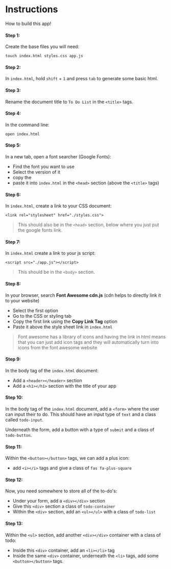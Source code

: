 # Instructions

How to build this app!

#### Step 1:
  Create the base files you will need:

    touch index.html styles.css app.js

#### Step 2:
  In `index.html`, hold `shift` + `1` and press `tab` to generate some basic html.

#### Step 3:
  Rename the document title to `To Do List` in the `<title>` tags.

#### Step 4:
  In the command line: 

    open index.html

#### Step 5:
  In a new tab, open a font searcher (Google Fonts):
  - Find the font you want to use
  - Select the version of it
  - copy the <link>
  - paste it into `index.html` in the `<head>` section (above the `<title>` tags)

#### Step 6:
  In `index.html`, create a link to your CSS document:

    <link rel="stylesheet" href="./styles.css">

  > This should also be in the `<head>` section, below where you just put the google fonts link.


#### Step 7:
  In `index.html` create a link to your js script:

    <script src="./app.js"></script>
  
  > This should be in the `<body>` section.

#### Step 8:
  In your browser, search **Font Awesome cdn.js** (cdn helps to directly link it to your website)

  - Select the first option
  - Go to the CSS or styling tab
  - Copy the first link using the **Copy Link Tag** option
  - Paste it above the style sheet link in `index.html`

  > Font awesome has a library of icons and having the link in html means that you can just add icon tags and they will automatically turn into icons from the font awesome website

#### Step 9:
  In the body tag of the `index.html` document:

  - Add a `<header></header>` section
  - Add a `<h1></h1>` section with the title of your app

#### Step 10:
  In the body tag of the `index.html` document, add a `<form>` where the user can input their to do. This should have an input type of `text` and a class called `todo-input`.

  Underneath the form, add a button with a type of `submit` and a class of `todo-button`.

#### Step 11:
  Within the `<button></button>` tags, we can add a plus icon:
  - add `<i></i>` tags and give a class of `fas fa-plus-square`

#### Step 12:
  Now, you need somewhere to store all of the to-do's:
  - Under your form, add a `<div></div>` section
  - Give this `<div>` section a class of `todo-container`
  - Within the `<div>` section, add an `<ul></ul>` with a class of `todo-list`

#### Step 13:
  Within the `<ul>` section, add another `<div></div>` container with a class of todo:
  - Inside this `<div>` container, add an `<li></li>` tag
  - Inside the same `<div>` container, underneath the `<li>` tags, add some `<button></button>` tags.